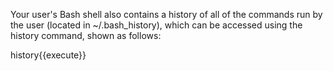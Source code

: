 Your user's Bash shell also contains a history of all of the commands run by the
user (located in ~/.bash_history), which can be accessed using the history command,
shown as follows:

history{{execute}}
